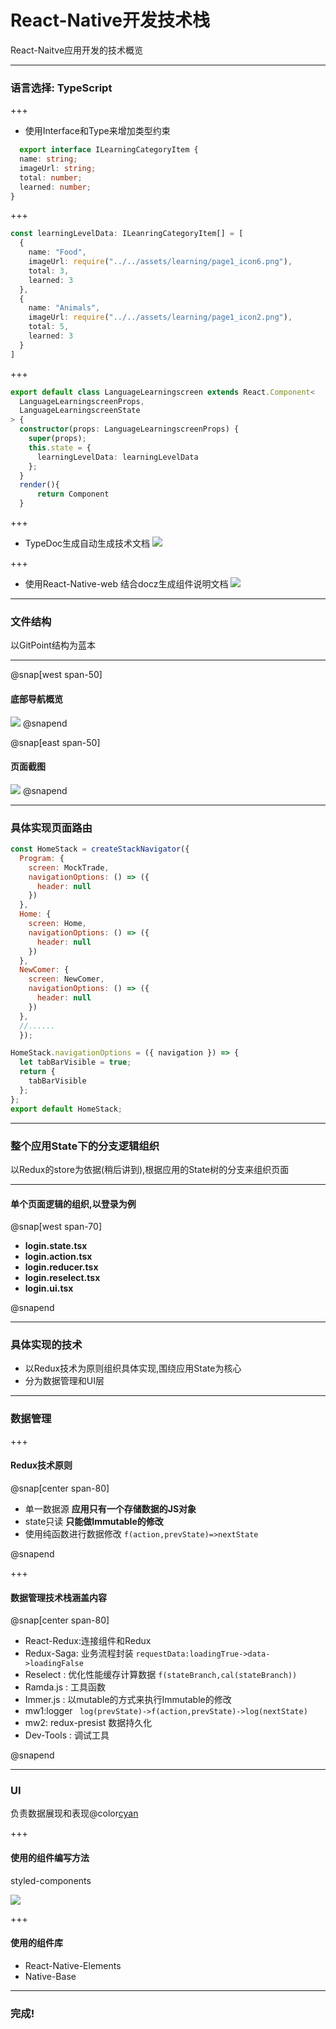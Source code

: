 # React-Native开发技术栈 

React-Naitve应用开发的技术概览

---
### 语言选择: TypeScript


  
+++
- 使用Interface和Type来增加类型约束

```typescript
  export interface ILearningCategoryItem {
  name: string;
  imageUrl: string;
  total: number;
  learned: number;
}
```

+++
```typescript
const learningLevelData: ILeanringCategoryItem[] = [
  {
    name: "Food",
    imageUrl: require("../../assets/learning/page1_icon6.png"),
    total: 3,
    learned: 3
  },
  {
    name: "Animals",
    imageUrl: require("../../assets/learning/page1_icon2.png"),
    total: 5,
    learned: 3
  }
]
```

+++
```typescript
export default class LanguageLearningscreen extends React.Component<
  LanguageLearningscreenProps,
  LanguageLearningscreenState
> {
  constructor(props: LanguageLearningscreenProps) {
    super(props);
    this.state = {
      learningLevelData: learningLevelData
    };
  }
  render(){
      return Component
  }
```



+++
- TypeDoc生成自动生成技术文档
![](images/typedoc.png)


+++
- 使用React-Native-web 结合docz生成组件说明文档
![](images/docz.png)

---
### 文件结构
以GitPoint结构为蓝本



--- 
@snap[west span-50]
#### 底部导航概览
![](images/tabbottomBar.png)
@snapend

@snap[east span-50]
####  页面截图
![](images/innerPeroid.png)
@snapend

---
### 具体实现页面路由


```javascript
const HomeStack = createStackNavigator({
  Program: {
    screen: MockTrade,
    navigationOptions: () => ({
      header: null
    })
  },
  Home: {
    screen: Home,
    navigationOptions: () => ({
      header: null
    })
  },
  NewComer: {
    screen: NewComer,
    navigationOptions: () => ({
      header: null
    })
  },
  //......
  });

HomeStack.navigationOptions = ({ navigation }) => {
  let tabBarVisible = true;
  return {
    tabBarVisible
  };
};
export default HomeStack;
```

---
### 整个应用State下的分支逻辑组织

以Redux的store为依据(稍后讲到),根据应用的State树的分支来组织页面

---
#### 单个页面逻辑的组织,以登录为例
@snap[west span-70]



-  **login.state.tsx**
-  **login.action.tsx**
-  **login.reducer.tsx**
-  **login.reselect.tsx**
-  **login.ui.tsx**

@snapend

---

### 具体实现的技术
- 以Redux技术为原则组织具体实现,围绕应用State为核心
- 分为数据管理和UI层

---
### 数据管理

+++
  #### Redux技术原则
  
@snap[center span-80]
  - 单一数据源 **应用只有一个存储数据的JS对象**
  - state只读 **只能做Immutable的修改**
  - 使用纯函数进行数据修改 `f(action,prevState)=>nextState`

@snapend

+++ 
 #### 数据管理技术栈涵盖内容

 @snap[center span-80]
  - React-Redux:连接组件和Redux
  - Redux-Saga: 业务流程封装 `requestData:loadingTrue->data->loadingFalse` 
  - Reselect  :  优化性能缓存计算数据 `f(stateBranch,cal(stateBranch))`
  - Ramda.js  :  工具函数
  - Immer.js  :  以mutable的方式来执行Immutable的修改
  - mw1:logger  ` log(prevState)->f(action,prevState)->log(nextState)`
  - mw2: redux-presist  数据持久化
  - Dev-Tools : 调试工具

 @snapend

---
### UI

负责数据展现和表现@color[cyan](**修改应用数据的意图**)

+++
#### 使用的组件编写方法
 
  styled-components

  ![](images/styled.png)

+++
#### 使用的组件库

-  React-Native-Elements
-  Native-Base


---
### 完成!